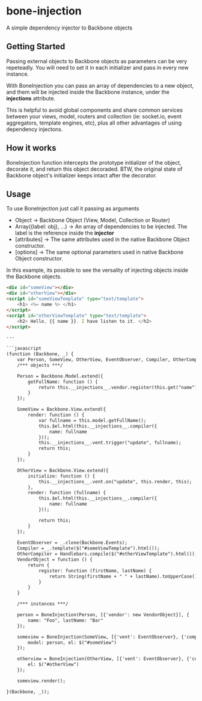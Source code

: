 bone-injection
==============

A simple dependency injector to Backbone objects

## Getting Started
Passing external objects to Backbone objects as parameters can be very repeteadly. You will need to set it in each initializer and pass in every new instance.

With BoneInjection you can pass an array of dependencies to a new object, and them will be injected inside the Backbone instance, under the __injections__ attribute.

This is helpful to avoid global components and share common services between your views, model, routers and collection (ie: socket.io, event aggregators, template engines, etc), plus all other advantages of using dependency injectons.

## How it works
BoneInjection function intercepts the prototype initializer of the object, decorate it, and return this object decoraded. BTW, the original state of Backbone object's initializer keeps intact after the decorator.

## Usage

To use BoneInjection just call it passing as arguments
- Object -> Backbone Object (View, Model, Collection or Router)
- Array({label: obj}, ...)  -> An array of dependencies to be injected. The label is the reference inside the __injector__
- [attributes] -> The same attributes used in the native Backbone Object constructor.
- [options] -> The same optional parameters used in native Backbone Object constructor.

In this example, its possible to see the versality of injecting objects inside the Backbone objects.

```html
<div id="someView"></div>
<div id="otherView"></div>
<script id="someViewTemplate" type="text/template">
    <h1> <%= name %> </h1>
</script>
<script id="otherViewTemplate" type="text/template">
    <h2> Hello, {{ name }}. I have listen to it. </h2>
</script>

---

```javascript
(function (Backbone, _) {
    var Person, SomeView, OtherView, EventObserver, Compiler, OtherCompiler, VendorObject, person, someview, otherview;
    /*** objects ***/

    Person = Backbone.Model.extend({
        getFullName: function () {
            return this.__injections__.vendor.register(this.get("name"), this.get("lastName"));
        }
    });

    SomeView = Backbone.View.extend({
        render: function () {
            var fullname = this.model.getFullName();
            this.$el.html(this.__injections__.compiler({
                name: fullname
            }));
            this.__injections__.vent.trigger("update", fullname);
            return this;
        }
    });

    OtherView = Backbone.View.extend({
        initialize: function () {
            this.__injections__.vent.on("update", this.render, this);
        },
        render: function (fullname) {
            this.$el.html(this.__injections__.compiler({
                name: fullname
            }));

            return this;
        }
    });
    
    EventObserver = _.clone(Backbone.Events);
    Compiler = _.template($("#someViewTemplate").html());
    OtherCompiler = Handlebars.compile($("#otherViewTemplate").html());
    VendorObject = function () {
        return {
            register: function (firstName, lastName) {
                return String(firstName + " " + lastName).toUpperCase();
            }
        }
    }

    /*** instances ***/

    person = BoneInjection(Person, [{'vendor': new VendorObject}], {
        name: "Foo", lastName: "Bar"
    });

    someview = BoneInjection(SomeView, [{'vent': EventObserver}, {'compiler': Compiler}], {
        model: person, el: $("#someView") 
    });

    otherview = BoneInjection(OtherView, [{'vent': EventObserver}, {'compiler': OtherCompiler}], {
        el: $("#otherView")
    });

    someview.render();

}(Backbone, _));
